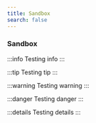 ```yaml
---
title: Sandbox
search: false
---
```


### Sandbox

:::info
Testing info
:::

:::tip
Testing tip 
:::

:::warning
Testing warning
:::

:::danger
Testing danger
:::

:::details
Testing details
:::
